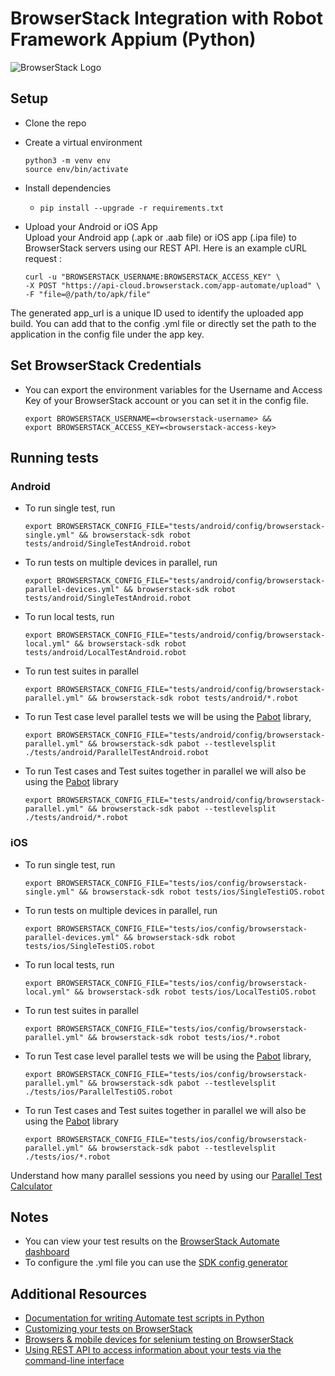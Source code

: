 # BrowserStack Integration with Robot Framework Appium (Python)

![BrowserStack Logo](https://d98b8t1nnulk5.cloudfront.net/production/images/layout/logo-header.png?1469004780) 

## Setup
* Clone the repo
* Create a virtual environment 
   ```
   python3 -m venv env
   source env/bin/activate
   ```
* Install dependencies  
  * `pip install --upgrade -r requirements.txt`

* Upload your Android or iOS App
<br/>Upload your Android app (.apk or .aab file) or iOS app (.ipa file) to BrowserStack servers using our REST API. Here is an example cURL request :
    ```
    curl -u "BROWSERSTACK_USERNAME:BROWSERSTACK_ACCESS_KEY" \
    -X POST "https://api-cloud.browserstack.com/app-automate/upload" \
    -F "file=@/path/to/apk/file"
    ```
The generated app_url is a unique ID used to identify the uploaded app build. You can add that to the config .yml file or directly set the path to the application in the config file under the app key. 

## Set BrowserStack Credentials 
* You can export the environment variables for the Username and Access Key of your BrowserStack account or you can set it in the config file. 

  ```
  export BROWSERSTACK_USERNAME=<browserstack-username> &&
  export BROWSERSTACK_ACCESS_KEY=<browserstack-access-key>
  ```

## Running tests
### Android
* To run single test, run 
   ```
   export BROWSERSTACK_CONFIG_FILE="tests/android/config/browserstack-single.yml" && browserstack-sdk robot tests/android/SingleTestAndroid.robot
   ```
* To run tests on multiple devices in parallel, run 
   ```
   export BROWSERSTACK_CONFIG_FILE="tests/android/config/browserstack-parallel-devices.yml" && browserstack-sdk robot tests/android/SingleTestAndroid.robot
   ```
* To run local tests, run 
   ```
   export BROWSERSTACK_CONFIG_FILE="tests/android/config/browserstack-local.yml" && browserstack-sdk robot tests/android/LocalTestAndroid.robot
   ```
* To run test suites in parallel
   ```
   export BROWSERSTACK_CONFIG_FILE="tests/android/config/browserstack-parallel.yml" && browserstack-sdk robot tests/android/*.robot
   ```
* To run Test case level parallel tests we will be using the [Pabot](https://pabot.org/) library, 
   ```
   export BROWSERSTACK_CONFIG_FILE="tests/android/config/browserstack-parallel.yml" && browserstack-sdk pabot --testlevelsplit ./tests/android/ParallelTestAndroid.robot
   ```
* To run Test cases and Test suites together in parallel we will also be using the [Pabot](https://pabot.org/) library
   ```
   export BROWSERSTACK_CONFIG_FILE="tests/android/config/browserstack-parallel.yml" && browserstack-sdk pabot --testlevelsplit ./tests/android/*.robot
   ```
     
### iOS
* To run single test, run 
   ```
   export BROWSERSTACK_CONFIG_FILE="tests/ios/config/browserstack-single.yml" && browserstack-sdk robot tests/ios/SingleTestiOS.robot
   ```
* To run tests on multiple devices in parallel, run 
   ```
   export BROWSERSTACK_CONFIG_FILE="tests/ios/config/browserstack-parallel-devices.yml" && browserstack-sdk robot tests/ios/SingleTestiOS.robot
   ```
* To run local tests, run 
   ```
   export BROWSERSTACK_CONFIG_FILE="tests/ios/config/browserstack-local.yml" && browserstack-sdk robot tests/ios/LocalTestiOS.robot
   ```
* To run test suites in parallel
   ```
   export BROWSERSTACK_CONFIG_FILE="tests/ios/config/browserstack-parallel.yml" && browserstack-sdk robot tests/ios/*.robot
   ```
* To run Test case level parallel tests we will be using the [Pabot](https://pabot.org/) library, 
   ```
   export BROWSERSTACK_CONFIG_FILE="tests/ios/config/browserstack-parallel.yml" && browserstack-sdk pabot --testlevelsplit ./tests/ios/ParallelTestiOS.robot
   ```
* To run Test cases and Test suites together in parallel we will also be using the [Pabot](https://pabot.org/) library
   ```
   export BROWSERSTACK_CONFIG_FILE="tests/ios/config/browserstack-parallel.yml" && browserstack-sdk pabot --testlevelsplit ./tests/ios/*.robot
   ```

Understand how many parallel sessions you need by using our [Parallel Test Calculator](https://www.browserstack.com/automate/parallel-calculator?ref=github)

## Notes
* You can view your test results on the [BrowserStack Automate dashboard](https://www.browserstack.com/automate)
* To configure the .yml file you can use the [SDK config generator](https://www.browserstack.com/docs/automate/selenium/sdk-config-generator)

## Additional Resources
* [Documentation for writing Automate test scripts in Python](https://www.browserstack.com/automate/python)
* [Customizing your tests on BrowserStack](https://www.browserstack.com/automate/capabilities)
* [Browsers & mobile devices for selenium testing on BrowserStack](https://www.browserstack.com/list-of-browsers-and-platforms?product=automate)
* [Using REST API to access information about your tests via the command-line interface](https://www.browserstack.com/automate/rest-api)